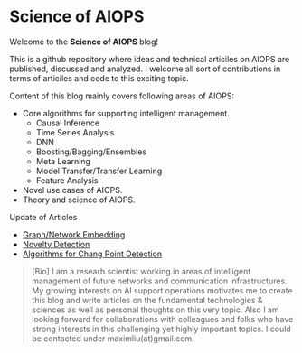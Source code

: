 # Science of AIOPS 

Welcome to the **Science of AIOPS** blog! 

This is a github repository where ideas and technical articiles on AIOPS are published, discussed and analyzed. I welcome all sort of contributions in terms of articiles and code to this exciting topic.

Content of this blog mainly covers following areas of AIOPS:

- Core algorithms for supporting intelligent management.
	* Causal Inference
	* Time Series Analysis
	* DNN
	* Boosting/Bagging/Ensembles
	* Meta Learning
	* Model Transfer/Transfer Learning
	* Feature Analysis
- Novel use cases of AIOPS.
- Theory and science of AIOPS.

Update of Articles

* [Graph/Network Embedding](articles/embeddings.md)
* [Novelty Detection](articiles/novelty.md)
* [Algorithms for Chang Point Detection](articiles/cp.md)


> [Bio] I am a researh scientist working in areas of intelligent management of future networks and communication infrastructures. My growing interests on AI support operations motivates me to create this blog and write articles on the fundamental technologies & sciences as well as personal thoughts on this very topic. Also I am looking forward for collaborations with colleagues and folks who have strong interests in this challenging yet highly important topics. I could be contacted under maximliu(at)gmail.com.
